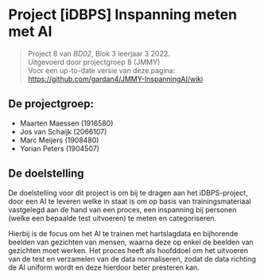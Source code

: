 
# Project [iDBPS] Inspanning meten met AI
> Project 8 van _BD02_, Blok 3 leerjaar 3 2022.   
> Uitgevoerd door projectgroep 8 (JMMY)  
> Voor een up-to-date versie van deze pagina:  
> https://github.com/gardan4/JMMY-InspanningAI/wiki

## De projectgroep:
* Maarten Maessen (1916580)
* Jos van Schaijk (2066107)
* Marc Meijers (1908480)
* Yorian Peters (1904507)

## De doelstelling
De doelstelling voor dit project is om bij te dragen aan het iDBPS-project, door een AI te leveren welke in staat is om op basis van trainingsmateriaal vastgelegd aan de hand van een proces, een inspanning bij personen (welke een bepaalde test uitvoeren) te meten en categoriseren. 

Hierbij is de focus om het AI te trainen met hartslagdata en bijhorende beelden van gezichten van mensen, waarna deze op enkel de beelden van gezichten moet werken. Het proces heeft als hoofddoel om het uitvoeren van de test en verzamelen van de data normaliseren, zodat de data richting de AI uniform wordt en deze hierdoor beter presteren kan.
